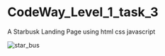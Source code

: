 # CodeWay_Level_1_task_3
 A Starbusk Landing Page using html css javascript


 ![star_bus](https://github.com/Sakshat2/CodeWay_Level_1_task_3/assets/105922556/7a587b7b-992f-49bd-a554-71a177bd54fb)

